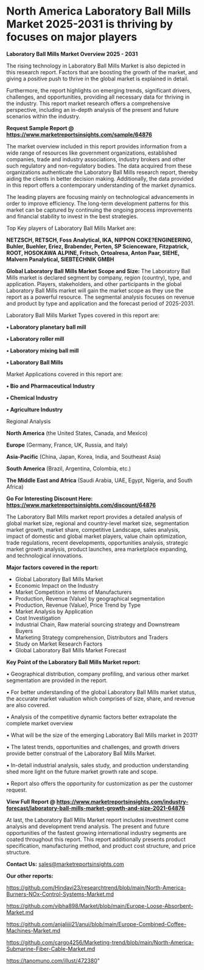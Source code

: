 # North America Laboratory Ball Mills Market 2025-2031 is thriving by focuses on major players

<Strong> Laboratory Ball Mills Market Overview 2025 - 2031</strong>

The rising technology in Laboratory Ball Mills Market is also depicted in this research report. Factors that are boosting the growth of the market, and giving a positive push to thrive in the global market is explained in detail.

Furthermore, the report highlights on emerging trends, significant drivers, challenges, and opportunities, providing all necessary data for thriving in the industry. This report market research offers a comprehensive perspective, including an in-depth analysis of the present and future scenarios within the industry.

<strong>Request Sample Report @ <a href=https://www.marketreportsinsights.com/sample/64876>https://www.marketreportsinsights.com/sample/64876</a></strong>

The market overview included in this report provides information from a wide range of resources like government organizations, established companies, trade and industry associations, industry brokers and other such regulatory and non-regulatory bodies. The data acquired from these organizations authenticate the Laboratory Ball Mills research report, thereby aiding the clients in better decision making. Additionally, the data provided in this report offers a contemporary understanding of the market dynamics.

The leading players are focusing mainly on technological advancements in order to improve efficiency. The long-term development patterns for this market can be captured by continuing the ongoing process improvements and financial stability to invest in the best strategies.

Top Key players of Laboratory Ball Mills Market are:

<strong>NETZSCH, RETSCH, Foss Analytical, IKA, NIPPON COKE?ENGINEERING, Buhler, Buehler, Eriez, Brabender, Perten, SP Scienceware, Fitzpatrick, ROOT, HOSOKAWA ALPINE, Fritsch, Ortoalresa, Anton Paar, SIEHE, Malvern Panalytical, SIEBTECHNIK GMBH</strong>

<strong><b>Global Laboratory Ball Mills Market Scope and Size:</b></strong>
The Laboratory Ball Mills market is declared segment by company, region (country), type, and application. Players, stakeholders, and other participants in the global Laboratory Ball Mills market will gain the market scope as they use the report as a powerful resource. The segmental analysis focuses on revenue and product by type and application and the forecast period of 2025-2031.

Laboratory Ball Mills Market Types covered in this report are:

<strong>• Laboratory planetary ball mill

• Laboratory roller mill

• Laboratory mixing ball mill

• Laboratory Ball Mills</strong>

Market Applications covered in this report are:

<strong>• Bio and Pharmaceutical Industry

• Chemical Industry

• Agriculture Industry</strong> 

Regional Analysis

<strong>North America</strong> (the United States, Canada, and Mexico)

<strong>Europe</strong> (Germany, France, UK, Russia, and Italy)

<strong>Asia-Pacific</strong> (China, Japan, Korea, India, and Southeast Asia)

<strong>South America</strong> (Brazil, Argentina, Colombia, etc.)

<strong>The Middle East and Africa</strong> (Saudi Arabia, UAE, Egypt, Nigeria, and South Africa)

<strong>Go For Interesting Discount Here: <a href=https://www.marketreportsinsights.com/discount/64876>https://www.marketreportsinsights.com/discount/64876</a></strong>

The Laboratory Ball Mills market report provides a detailed analysis of global market size, regional and country-level market size, segmentation market growth, market share, competitive Landscape, sales analysis, impact of domestic and global market players, value chain optimization, trade regulations, recent developments, opportunities analysis, strategic market growth analysis, product launches, area marketplace expanding, and technological innovations.

<strong><b>Major factors covered in the report:</b></strong>
<ul>
  <li>Global Laboratory Ball Mills Market </li>
  <li>Economic Impact on the Industry</li>
  <li>Market Competition in terms of Manufacturers</li>
  <li>Production, Revenue (Value) by geographical segmentation</li>
  <li>Production, Revenue (Value), Price Trend by Type</li>
  <li>Market Analysis by Application</li>
  <li>Cost Investigation</li>
  <li>Industrial Chain, Raw material sourcing strategy and Downstream Buyers</li>
  <li>Marketing Strategy comprehension, Distributors and Traders</li>
  <li>Study on Market Research Factors</li>
  <li>Global Laboratory Ball Mills Market Forecast</li>
</ul>

<strong><b>Key Point of the Laboratory Ball Mills Market report:</b></strong>

• Geographical distribution, company profiling, and various other market segmentation are provided in the report.

• For better understanding of the global Laboratory Ball Mills market status, the accurate market valuation which comprises of size, share, and revenue are also covered.

• Analysis of the competitive dynamic factors better extrapolate the complete market overview

• What will be the size of the emerging Laboratory Ball Mills market in 2031?

• The latest trends, opportunities and challenges, and growth drivers provide better construal of the Laboratory Ball Mills Market.

• In-detail industrial analysis, sales study, and production understanding shed more light on the future market growth rate and scope.

• Report also offers the opportunity for customization as per the customer request.

<strong><b>View Full Report @ <a href=https://www.marketreportsinsights.com/industry-forecast/laboratory-ball-mills-market-growth-and-size-2021-64876>https://www.marketreportsinsights.com/industry-forecast/laboratory-ball-mills-market-growth-and-size-2021-64876</a></b></strong>


At last, the Laboratory Ball Mills Market report includes investment come analysis and development trend analysis. The present and future opportunities of the fastest growing international industry segments are coated throughout this report. This report additionally presents product specification, manufacturing method, and product cost structure, and price structure.

<strong>Contact Us:</strong>
sales@marketreportsinsights.com

<strong>Our other reports:</strong>

<a href=https://github.com/Hindavi23/researchtrend/blob/main/North-America-Burners-NOx-Control-Systems-Market.md>https://github.com/Hindavi23/researchtrend/blob/main/North-America-Burners-NOx-Control-Systems-Market.md</a>

<a href=https://github.com/vibha898/Market/blob/main/Europe-Loose-Absorbent-Market.md>https://github.com/vibha898/Market/blob/main/Europe-Loose-Absorbent-Market.md</a>

<a href=https://github.com/anjaliiii21/anui/blob/main/Europe-Combined-Coffee-Machines-Market.md>https://github.com/anjaliiii21/anui/blob/main/Europe-Combined-Coffee-Machines-Market.md</a>

<a href=https://github.com/cargo4256/Marketing-trend/blob/main/North-America-Submarine-Fiber-Cable-Market.md>https://github.com/cargo4256/Marketing-trend/blob/main/North-America-Submarine-Fiber-Cable-Market.md</a>

<a href=https://tanomuno.com/illust/472380>https://tanomuno.com/illust/472380</a>"
